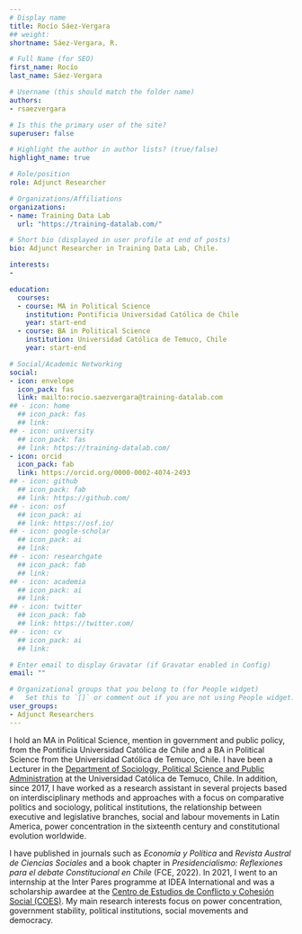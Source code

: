 ```yaml
---
# Display name
title: Rocío Sáez-Vergara
## weight: 
shortname: Sáez-Vergara, R.

# Full Name (for SEO)
first_name: Rocío
last_name: Sáez-Vergara

# Username (this should match the folder name)
authors:
- rsaezvergara

# Is this the primary user of the site?
superuser: false

# Highlight the author in author lists? (true/false)
highlight_name: true

# Role/position
role: Adjunct Researcher

# Organizations/Affiliations
organizations:
- name: Training Data Lab
  url: "https://training-datalab.com/"

# Short bio (displayed in user profile at end of posts)
bio: Adjunct Researcher in Training Data Lab, Chile.

interests:
- 

education:
  courses:
  - course: MA in Political Science
    institution: Pontificia Universidad Católica de Chile
    year: start-end
  - course: BA in Political Science
    institution: Universidad Católica de Temuco, Chile
    year: start-end

# Social/Academic Networking
social:
- icon: envelope
  icon_pack: fas
  link: mailto:rocio.saezvergara@training-datalab.com
## - icon: home
  ## icon_pack: fas
  ## link: 
## - icon: university
  ## icon_pack: fas
  ## link: https://training-datalab.com/
- icon: orcid
  icon_pack: fab
  link: https://orcid.org/0000-0002-4074-2493
## - icon: github
  ## icon_pack: fab
  ## link: https://github.com/
## - icon: osf
  ## icon_pack: ai
  ## link: https://osf.io/
## - icon: google-scholar
  ## icon_pack: ai
  ## link: 
## - icon: researchgate
  ## icon_pack: fab
  ## link: 
## - icon: academia
  ## icon_pack: ai
  ## link: 
## - icon: twitter
  ## icon_pack: fab
  ## link: https://twitter.com/
## - icon: cv
  ## icon_pack: ai
  ## link: 

# Enter email to display Gravatar (if Gravatar enabled in Config)
email: ""

# Organizational groups that you belong to (for People widget)
#   Set this to `[]` or comment out if you are not using People widget.
user_groups:
- Adjunct Researchers
---
```


I hold an MA in Political Science, mention in government and public policy, from the Pontificia Universidad Católica de Chile and a BA in Political Science from the Universidad Católica de Temuco, Chile. I have been a Lecturer in the [Department of Sociology, Political Science and Public Administration](https://soccipol.uct.cl/) at the Universidad Católica de Temuco, Chile. In addition, since 2017, I have worked as a research assistant in several projects based on interdisciplinary methods and approaches with a focus on comparative politics and sociology, political institutions, the relationship between executive and legislative branches, social and labour movements in Latin America, power concentration in the sixteenth century and constitutional evolution worldwide.

I have published in journals such as *Economía y Política* and *Revista Austral de Ciencias Sociales* and a book chapter in *Presidencialismo: Reflexiones para el debate Constitucional en Chile* (FCE, 2022). In 2021, I went to an internship at the Inter Pares programme at IDEA International and was a scholarship awardee at the [Centro de Estudios de Conflicto y Cohesión Social (COES)](https://coes.cl/). My main research interests focus on power concentration, government stability, political institutions, social movements and democracy.